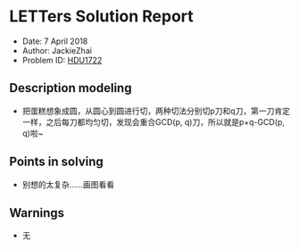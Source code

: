 # LETTers Solution Report

- Date: 7 April 2018
- Author: JackieZhai
- Problem ID: [HDU1722](http://acm.hdu.edu.cn/showproblem.php?pid=1722)

## Description modeling

- 把蛋糕想象成圆，从圆心到圆进行切，两种切法分别切p刀和q刀，第一刀肯定一样，之后每刀都均匀切，发现会重合GCD(p, q)刀，所以就是p+q-GCD(p, q)啦~

## Points in solving

- 别想的太复杂……画图看看

## Warnings

- 无
